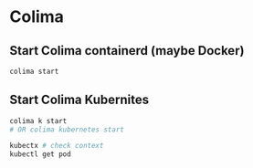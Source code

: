 # Colima

## Start Colima containerd (maybe Docker)

```bash
colima start
```

## Start Colima Kubernites

```bash
colima k start
# OR colima kubernetes start

kubectx # check context
kubectl get pod
```
